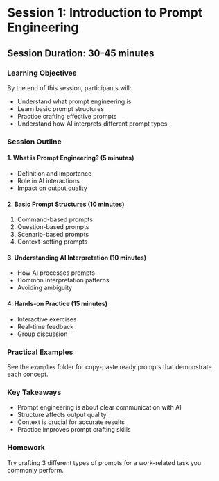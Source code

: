 # Session 1: Introduction to Prompt Engineering

## Session Duration: 30-45 minutes

### Learning Objectives
By the end of this session, participants will:
- Understand what prompt engineering is
- Learn basic prompt structures
- Practice crafting effective prompts
- Understand how AI interprets different prompt types

### Session Outline

#### 1. What is Prompt Engineering? (5 minutes)
- Definition and importance
- Role in AI interactions
- Impact on output quality

#### 2. Basic Prompt Structures (10 minutes)
1. Command-based prompts
2. Question-based prompts
3. Scenario-based prompts
4. Context-setting prompts

#### 3. Understanding AI Interpretation (10 minutes)
- How AI processes prompts
- Common interpretation patterns
- Avoiding ambiguity

#### 4. Hands-on Practice (15 minutes)
- Interactive exercises
- Real-time feedback
- Group discussion

### Practical Examples
See the `examples` folder for copy-paste ready prompts that demonstrate each concept.

### Key Takeaways
- Prompt engineering is about clear communication with AI
- Structure affects output quality
- Context is crucial for accurate results
- Practice improves prompt crafting skills

### Homework
Try crafting 3 different types of prompts for a work-related task you commonly perform. 